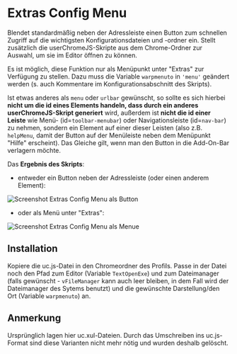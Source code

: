 # Extras Config Menu
Blendet standardmäßig neben der Adressleiste einen Button zum schnellen Zugriff auf die wichtigsten Konfigurationsdateien und -ordner ein. Stellt 
zusätzlich die userChromeJS-Skripte aus dem Chrome-Ordner zur Auswahl, um sie im Editor öffnen zu können.

Es ist möglich, diese Funktion nur als Menüpunkt unter "Extras" zur Verfügung zu stellen. Dazu muss die Variable `warpmenuto` in `'menu'` geändert 
werden (s. auch Kommentare im Konfigurationsabschnitt des Skripts). 

Ist etwas anderes als `menu` oder `urlbar` gewünscht, so sollte es sich hierbei **nicht um die id eines Elements handeln, dass 
durch ein anderes userChromeJS-Skript generiert** wird, außerdem ist **nicht die id einer Leiste** wie Menü- (id=`toolbar-menubar`) oder 
Navigationsleiste (id=`nav-bar`) zu nehmen, sondern ein Element auf einer dieser Leisten (also z.B. `helpMenu`, damit der Button auf der 
Menüleiste neben dem Menüpunkt "Hilfe" erscheint). Das Gleiche gilt, wenn man den Button in die Add-On-Bar verlagern möchte.

Das **Ergebnis des Skripts**:

- entweder ein Button neben der Adressleiste (oder einen anderem Element):

![Screenshot Extras Config Menu als Button](https://github.com/ardiman/userChrome.js/raw/master/extras_config_menu/scr_extras_config_menu_btn.png)

- oder als Menü unter "Extras":

![Screenshot Extras Config Menu als Menue](https://github.com/ardiman/userChrome.js/raw/master/extras_config_menu/scr_extras_config_menu_men.png)

## Installation
Kopiere die uc.js-Datei in den Chromeordner des Profils. Passe in der Datei noch den Pfad zum Editor (Variable `TextOpenExe`) und zum Dateimanager 
(falls gewünscht - `vFileManager` kann auch leer bleiben, in dem Fall wird der Dateimanager des Sytems benutzt) und die gewünschte Darstellung/den Ort 
(Variable `warpmenuto`) an.


## Anmerkung
Ursprünglich lagen hier uc.xul-Dateien. Durch das Umschreiben ins uc.js-Format sind diese Varianten nicht mehr nötig und wurden deshalb gelöscht.